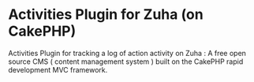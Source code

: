 Activities Plugin for Zuha (on CakePHP)
==============================

Activities Plugin for tracking a log of action activity on Zuha : A free open source CMS ( content management system ) built on the CakePHP rapid development MVC framework.

